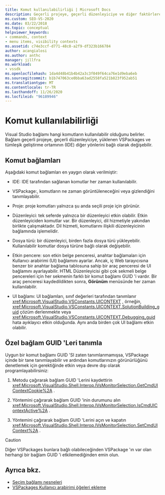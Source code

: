 ```yaml
---
title: Komut kullanılabilirliği | Microsoft Docs
description: Geçerli projeye, geçerli düzenleyiciye ve diğer faktörlere bağlı olarak yapılan, Visual Studio 'da hangi komutların kullanılabildiğini belirleyen komut bağlamını öğrenin.
ms.custom: SEO-VS-2020
ms.date: 03/22/2018
ms.topic: conceptual
helpviewer_keywords:
- commands, context
- menu items, visibility contexts
ms.assetid: c74e3ccf-d771-48c8-a2f9-df323b166784
author: acangialosi
ms.author: anthc
manager: jillfra
ms.workload:
- vssdk
ms.openlocfilehash: 1da4d48b41b4b42a3c3f049f64ca76e1d9eba6eb
ms.sourcegitcommit: b1b747063ce0bba63ad2558fa521b823f952ab51
ms.translationtype: MT
ms.contentlocale: tr-TR
ms.lasthandoff: 11/26/2020
ms.locfileid: "96189946"
---
```

# <a name="command-availability"></a>Komut kullanılabilirliği

Visual Studio bağlamı hangi komutların kullanılabilir olduğunu belirler. Bağlam geçerli projeye, geçerli düzenleyiciye, yüklenen VSPackages ve tümleşik geliştirme ortamının (IDE) diğer yönlerini bağlı olarak değişebilir.

## <a name="command-contexts"></a>Komut bağlamları

Aşağıdaki komut bağlamları en yaygın olarak verilmiştir:

- IDE: IDE tarafından sağlanan komutlar her zaman kullanılabilir.

- VSPackage:, komutların ne zaman görüntüleneceğini veya gizlendiğini tanımlayabilir.

- Proje: proje komutları yalnızca şu anda seçili proje için görünür.

- Düzenleyici: tek seferde yalnızca bir düzenleyici etkin olabilir. Etkin düzenleyiciden komutlar var. Bir düzenleyici, dil hizmetiyle yakından birlikte çalışmaktadır. Dil hizmeti, komutlarını ilişkili düzenleyicinin bağlamında işlemelidir.

- Dosya türü: bir düzenleyici, birden fazla dosya türü yükleyebilir. Kullanılabilir komutlar dosya türüne bağlı olarak değişebilir.

- Etkin pencere: son etkin belge penceresi, anahtar bağlamaları için Kullanıcı arabirimi (UI) bağlamını ayarlar. Ancak, iç Web tarayıcısına benzer bir anahtar bağlama tablosuna sahip bir araç penceresi de UI bağlamını ayarlayabilir. HTML Düzenleyicisi gibi çok sekmeli belge pencereleri için her sekmenin farklı bir komut bağlamı GUID 'i vardır. Bir araç penceresi kaydedildikten sonra, **Görünüm** menüsünde her zaman kullanılabilir.

- UI bağlamı: UI bağlamları, sınıf değerleri tarafından tanımlanır <xref:Microsoft.VisualStudio.VSConstants.UICONTEXT> , örneğin, <xref:Microsoft.VisualStudio.VSConstants.UICONTEXT.SolutionBuilding_guid> çözüm derlenmekte veya <xref:Microsoft.VisualStudio.VSConstants.UICONTEXT.Debugging_guid> hata ayıklayıcı etkin olduğunda. Aynı anda birden çok UI bağlamı etkin olabilir.

## <a name="define-custom-context-guids"></a>Özel bağlam GUID 'Leri tanımla

Uygun bir komut bağlamı GUID 'SI zaten tanımlanmamışsa, VSPackage içinde bir tane tanımlayabilir ve ardından komutlarınızın görünürlüğünü denetlemek için gerektiğinde etkin veya devre dışı olarak programlayabilirsiniz:

1. Metodu çağırarak bağlam GUID 'Lerini kaydettirin <xref:Microsoft.VisualStudio.Shell.Interop.IVsMonitorSelection.GetCmdUIContextCookie%2A> .

2. Yöntemini çağırarak bağlam GUID 'inin durumunu alın <xref:Microsoft.VisualStudio.Shell.Interop.IVsMonitorSelection.IsCmdUIContextActive%2A> .

3. Yöntemini çağırarak bağlam GUID 'Lerini açın ve kapatın <xref:Microsoft.VisualStudio.Shell.Interop.IVsMonitorSelection.SetCmdUIContext%2A> .

> [!CAUTION]
> Diğer VSPackages bunlara bağlı olabileceğinden VSPackage 'ın var olan herhangi bir bağlam GUID 'i etkilemediğinden emin olun.

## <a name="see-also"></a>Ayrıca bkz.

- [Seçim bağlamı nesneleri](../../extensibility/internals/selection-context-objects.md)
- [VSPackages Kullanıcı arabirimi öğeleri ekleme](../../extensibility/internals/how-vspackages-add-user-interface-elements.md)
